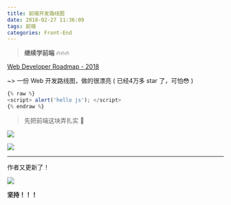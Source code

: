 ```yaml
---
title: 前端开发路线图
date: 2018-02-27 11:36:09
tags: 前端
categories: Front-End
---
```



> __继续学前端__  🔥🔥🔥

[Web Developer Roadmap - 2018](https://github.com/kamranahmedse/developer-roadmap)

~> 一份 Web 开发路线图，做的很漂亮 ( 已经4万多 star 了，可怕😳 )

```javascript
{% raw %}
<script> alert('hello js'); </script>
{% endraw %}

```

> 先把前端这块弄扎实 💪

<!-- more -->

![](https://fangr-cc-image.oss-cn-beijing.aliyuncs.com/18-8-16/68178725.jpg)


![](https://fangr-cc-image.oss-cn-beijing.aliyuncs.com/18-8-16/55663718.jpg)


---
作者又更新了！

![](https://fangr-cc-image.oss-cn-beijing.aliyuncs.com/18-8-16/49748946.jpg)

__坚持！！！__


